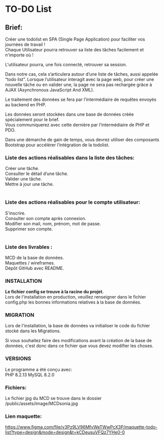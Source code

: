 # TO-DO List

## Brief:
Créer une todolist en SPA (Single Page Application) pour faciliter vos journées de travail !  
Chaque Utilisateur pourra retrouver sa liste des tâches facilement et n'importe où !

L'utilisateur pourra, une fois connecté, retrouver sa session.

Dans notre cas, cela s’articulera autour d’une liste de tâches, aussi appelée “todo list”. Lorsque l’utilisateur interagit avec la page web, pour créer une nouvelle tâche ou en valider une, la page ne sera pas rechargée grâce à AJAX (Asynchronous JavaScript And XML).

​Le traitement des données se fera par l’intermédiaire de requêtes envoyés au backend en PHP.

​Les données seront stockées dans une base de données créée spécialement pour le brief.  
Vous communiquerez avec cette dernière par l’intermédiaire de PHP et PDO.

Dans une démarche de gain de temps, vous devrez utiliser des composants Bootstrap pour accélérer l’intégration de la todolist.

### Liste des actions réalisables dans la liste des tâches:
Créer une tâche.  
Consulter le détail d’une tâche.  
Valider une tâche.  
Mettre à jour une tâche.  
​
### Liste des actions réalisables pour le compte utilisateur:
S'inscrire.  
Consulter son compte après connexion.  
Modifier son mail, nom, prénom, mot de passe.  
Supprimer son compte.  
​
### Liste des livrables :
MCD de la base de données.  
Maquettes / wireframes.  
Dépôt GitHub avec README.  

### INSTALLATION  
**Le fichier config se trouve à la racine du projet.**  
Lors de l'installation en production, veuillez renseigner dans le fichier config.php les bonnes informations relatives à la base de données.

### MIGRATION
Lors de l'installation, la base de données va initialiser le code du fichier stocké dans les Migrations.

Si vous souhaitez faire des modifications avant la création de la base de données, c'est donc dans ce fichier que vous devez modifier les choses.

### VERSIONS
Le programme a été conçu avec:  
PHP 8.2.13
MySQL 8.2.0 

### Fichiers:
Le fichier jpg du MCD se trouve dans le dossier /public/assets/image/MCDsonia.jpg

### Lien maquette:
https://www.figma.com/file/v3Pz9LV96MfvWeTWwPcX3P/maquette-todo-list?type=design&mode=design&t=kCDeusuVFQz7YHe0-0



